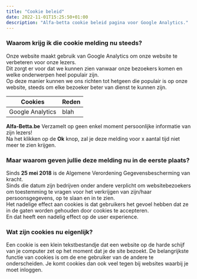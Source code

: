 ```yaml
---
title: "Cookie beleid"
date: 2022-11-01T15:25:50+01:00
description: "Alfa-betta cookie beleid pagina voor Google Analytics."
---
```

### Waarom krijg ik die cookie melding nu steeds?

Onze website maakt gebruik van Google Analytics om onze website te verbeteren voor onze lezers.<br />
Dit zorgt er voor dat we kunnen zien vanwaar onze bezoekers komen en welke onderwerpen heel populair zijn.<br />
Op deze manier kunnen we ons richten tot hetgeen die populair is op onze website, steeds om elke bezoeker beter van dienst te kunnen zijn.

| Cookies | Reden |
|---|:---|
| Google Analytics | blah |

**Alfa-Betta.be** Verzamelt op geen enkel moment persoonlijke informatie van zijn lezers!<br />
Na het klikken op de **Ok** knop, zal je deze melding voor x aantal tijd niet meer te zien krijgen.

### Maar waarom geven jullie deze melding nu in de eerste plaats?

Sinds **25 mei 2018** is de Algemene Verordening Gegevensbescherming van kracht. <br />
Sinds die datum zijn bedrijven onder andere verplicht om websitebezoekers om toestemming te vragen voor het verkrijgen van zijn/haar persoonsgegevens, op te slaan en in te zien.<br />
Het nadelige effect aan cookies is dat gebruikers het gevoel hebben dat ze in de gaten worden gehouden door cookies te accepteren.<br />
En dat heeft een nadelig effect op de user experience.

### Wat zijn cookies nu eigenlijk?

Een cookie is een klein tekstbestandje dat een website op de harde schijf van je computer zet op het moment dat je de site bezoekt. De belangrijkste functie van cookies is om de ene gebruiker van de andere te onderscheiden. Je komt cookies dan ook veel tegen bij websites waarbij je moet inloggen.


